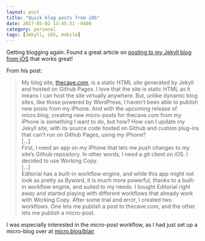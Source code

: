 ```yaml
---
layout: post
title: "Quick blog posts from iOS"
date: 2017-05-02 13:45:51 -0400
category: personal
tags: [Jekyll, iOS, mobile]
---
```


Getting blogging again. Found a great article on [posting to my Jekyll blog from iOS](https://www.thecave.com/2017/04/21/how-i-post-to-my-jekyll-site-using-my-iphone/) that works great!

From his post:

> My blog site, [thecave.com](http://thecave.com), is a static HTML site generated by Jekyll and hosted on Github Pages. I love that the site is static HTML as it means I can host the site virtually anywhere. But, unlike dynamic blog sites, like those powered by WordPress, I haven’t been able to publish new posts from my iPhone. And with the upcoming release of micro.blog, creating new micro-posts for thecave.com from my iPhone is something I want to do, but how? How can I update my Jekyll site, with its source code hosted on Github and custom plug-ins that can’t run on Github Pages, using my iPhone?<br>
> [...]<br>
> First, I need an app on my iPhone that lets me push changes to my site’s Github repository. In other words, I need a git client on iOS. I decided to use Working Copy. <br>
> [...]<br>
> Editorial has a built-in workflow engine, and while this app might not look as pretty as Byword, it is much more powerful, thanks to a built-in workflow engine, and suited to my needs. I bought Editorial right away and started playing with different workflows that already work with Working Copy. After some trial and error, I created two workflows. One lets me publish a post to thecave.com, and the other lets me publish a micro-post.

I was especially interested in the _micro-post_ workflow, as I had just set up a micro-blog over at [micro.blog/blair](http://micro.blog/blair)

